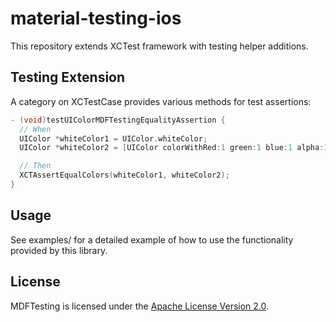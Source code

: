 # material-testing-ios

This repository extends XCTest framework with testing helper additions.

## Testing Extension

A category on XCTestCase provides various methods for test assertions:

```objective-c
- (void)testUIColorMDFTestingEqualityAssertion {
  // When
  UIColor *whiteColor1 = UIColor.whiteColor;
  UIColor *whiteColor2 = [UIColor colorWithRed:1 green:1 blue:1 alpha:1];

  // Then
  XCTAssertEqualColors(whiteColor1, whiteColor2);
}
```

## Usage

See examples/ for a detailed example of how to use the functionality provided by this library.

## License

MDFTesting is licensed under the [Apache License Version 2.0](LICENSE).
